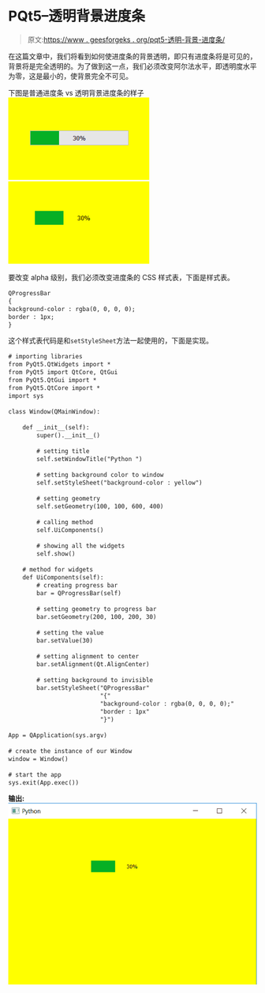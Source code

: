 # PQt5–透明背景进度条

> 原文:[https://www . geesforgeks . org/pqt5-透明-背景-进度条/](https://www.geeksforgeeks.org/pqt5-transparent-background-progress-bar/)

在这篇文章中，我们将看到如何使进度条的背景透明，即只有进度条将是可见的，背景将是完全透明的。为了做到这一点，我们必须改变阿尔法水平，即透明度水平为零，这是最小的，使背景完全不可见。

下图是普通进度条 vs 透明背景进度条的样子
![](img/965f1916c2ddb33f4923c8092dbca2bc.png) ![](img/385e8f525ac770fb1d95f5a31a420144.png)

要改变 alpha 级别，我们必须改变进度条的 CSS 样式表，下面是样式表。

```
QProgressBar
{
background-color : rgba(0, 0, 0, 0);
border : 1px;
}

```

这个样式表代码是和`setStyleSheet`方法一起使用的，下面是实现。

```
# importing libraries
from PyQt5.QtWidgets import * 
from PyQt5 import QtCore, QtGui
from PyQt5.QtGui import * 
from PyQt5.QtCore import * 
import sys

class Window(QMainWindow):

    def __init__(self):
        super().__init__()

        # setting title
        self.setWindowTitle("Python ")

        # setting background color to window
        self.setStyleSheet("background-color : yellow")

        # setting geometry
        self.setGeometry(100, 100, 600, 400)

        # calling method
        self.UiComponents()

        # showing all the widgets
        self.show()

    # method for widgets
    def UiComponents(self):
        # creating progress bar
        bar = QProgressBar(self)

        # setting geometry to progress bar
        bar.setGeometry(200, 100, 200, 30)

        # setting the value
        bar.setValue(30)

        # setting alignment to center
        bar.setAlignment(Qt.AlignCenter)

        # setting background to invisible
        bar.setStyleSheet("QProgressBar"
                          "{"
                          "background-color : rgba(0, 0, 0, 0);"
                          "border : 1px"
                          "}")

App = QApplication(sys.argv)

# create the instance of our Window
window = Window()

# start the app
sys.exit(App.exec())
```

**输出:**
![](img/ceb7f89f3625e8503e6f02576e5b73b7.png)